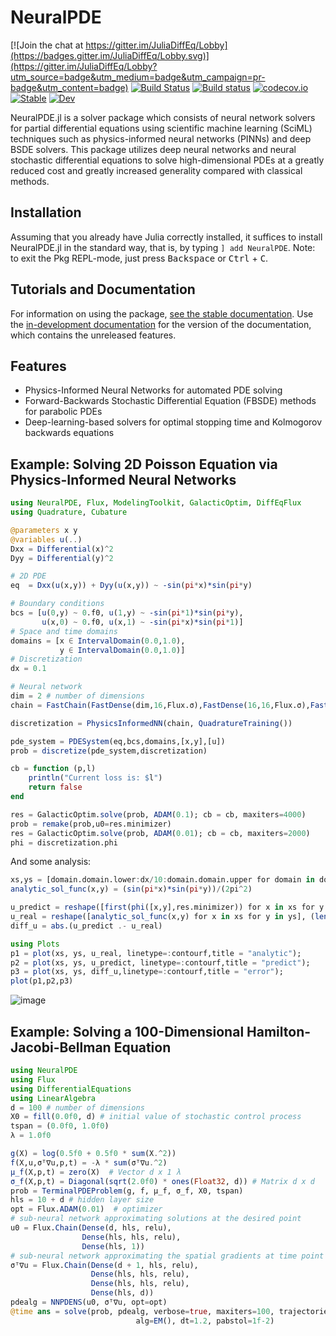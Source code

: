 # NeuralPDE

[![Join the chat at https://gitter.im/JuliaDiffEq/Lobby](https://badges.gitter.im/JuliaDiffEq/Lobby.svg)](https://gitter.im/JuliaDiffEq/Lobby?utm_source=badge&utm_medium=badge&utm_campaign=pr-badge&utm_content=badge)
[![Build Status](https://github.com/SciML/NeuralPDE.jl/workflows/CI/badge.svg)](https://github.com/SciML/NeuralPDE.jl/actions?query=workflow%3ACI)
[![Build status](https://badge.buildkite.com/fa31256f4b8a4f95fe5ab90c3bf4ef56055a2afe675435c182.svg)](https://buildkite.com/julialang/neuralpde-dot-jl)
[![codecov.io](http://codecov.io/github/SciML/NeuralPDE.jl/coverage.svg?branch=master)](http://codecov.io/github/SciML/NeuralPDE.jl?branch=master)
[![Stable](https://img.shields.io/badge/docs-stable-blue.svg)](http://neuralpde.sciml.ai/stable/)
[![Dev](https://img.shields.io/badge/docs-dev-blue.svg)](http://neuralpde.sciml.ai/dev/)

NeuralPDE.jl is a solver package which consists of neural network solvers for
partial differential equations using scientific machine learning (SciML)
techniques such as physics-informed neural networks (PINNs) and deep
BSDE solvers. This package utilizes deep neural networks and
neural stochastic differential equations to solve high-dimensional PDEs
at a greatly reduced cost and greatly increased generality compared with classical methods.

## Installation

Assuming that you already have Julia correctly installed, it suffices to install NeuralPDE.jl in the standard way, that is, by typing `] add NeuralPDE`. Note:
to exit the Pkg REPL-mode, just press <kbd>Backspace</kbd> or <kbd>Ctrl</kbd> + <kbd>C</kbd>.

## Tutorials and Documentation

For information on using the package,
[see the stable documentation](https://neuralpde.sciml.ai/stable/). Use the
[in-development documentation](https://neuralpde.sciml.ai/dev/) for the version of
the documentation, which contains the unreleased features.

## Features

- Physics-Informed Neural Networks for automated PDE solving
- Forward-Backwards Stochastic Differential Equation (FBSDE) methods for parabolic PDEs
- Deep-learning-based solvers for optimal stopping time and Kolmogorov backwards equations

## Example: Solving 2D Poisson Equation via Physics-Informed Neural Networks

```julia
using NeuralPDE, Flux, ModelingToolkit, GalacticOptim, DiffEqFlux
using Quadrature, Cubature

@parameters x y
@variables u(..)
Dxx = Differential(x)^2
Dyy = Differential(y)^2

# 2D PDE
eq  = Dxx(u(x,y)) + Dyy(u(x,y)) ~ -sin(pi*x)*sin(pi*y)

# Boundary conditions
bcs = [u(0,y) ~ 0.f0, u(1,y) ~ -sin(pi*1)*sin(pi*y),
       u(x,0) ~ 0.f0, u(x,1) ~ -sin(pi*x)*sin(pi*1)]
# Space and time domains
domains = [x ∈ IntervalDomain(0.0,1.0),
           y ∈ IntervalDomain(0.0,1.0)]
# Discretization
dx = 0.1

# Neural network
dim = 2 # number of dimensions
chain = FastChain(FastDense(dim,16,Flux.σ),FastDense(16,16,Flux.σ),FastDense(16,1))

discretization = PhysicsInformedNN(chain, QuadratureTraining())

pde_system = PDESystem(eq,bcs,domains,[x,y],[u])
prob = discretize(pde_system,discretization)

cb = function (p,l)
    println("Current loss is: $l")
    return false
end

res = GalacticOptim.solve(prob, ADAM(0.1); cb = cb, maxiters=4000)
prob = remake(prob,u0=res.minimizer)
res = GalacticOptim.solve(prob, ADAM(0.01); cb = cb, maxiters=2000)
phi = discretization.phi
```

And some analysis:

```julia
xs,ys = [domain.domain.lower:dx/10:domain.domain.upper for domain in domains]
analytic_sol_func(x,y) = (sin(pi*x)*sin(pi*y))/(2pi^2)

u_predict = reshape([first(phi([x,y],res.minimizer)) for x in xs for y in ys],(length(xs),length(ys)))
u_real = reshape([analytic_sol_func(x,y) for x in xs for y in ys], (length(xs),length(ys)))
diff_u = abs.(u_predict .- u_real)

using Plots
p1 = plot(xs, ys, u_real, linetype=:contourf,title = "analytic");
p2 = plot(xs, ys, u_predict, linetype=:contourf,title = "predict");
p3 = plot(xs, ys, diff_u,linetype=:contourf,title = "error");
plot(p1,p2,p3)
```

![image](https://user-images.githubusercontent.com/12683885/90962648-2db35980-e4ba-11ea-8e58-f4f07c77bcb9.png)

## Example: Solving a 100-Dimensional Hamilton-Jacobi-Bellman Equation

```julia
using NeuralPDE
using Flux
using DifferentialEquations
using LinearAlgebra
d = 100 # number of dimensions
X0 = fill(0.0f0, d) # initial value of stochastic control process
tspan = (0.0f0, 1.0f0)
λ = 1.0f0

g(X) = log(0.5f0 + 0.5f0 * sum(X.^2))
f(X,u,σᵀ∇u,p,t) = -λ * sum(σᵀ∇u.^2)
μ_f(X,p,t) = zero(X)  # Vector d x 1 λ
σ_f(X,p,t) = Diagonal(sqrt(2.0f0) * ones(Float32, d)) # Matrix d x d
prob = TerminalPDEProblem(g, f, μ_f, σ_f, X0, tspan)
hls = 10 + d # hidden layer size
opt = Flux.ADAM(0.01)  # optimizer
# sub-neural network approximating solutions at the desired point
u0 = Flux.Chain(Dense(d, hls, relu),
                Dense(hls, hls, relu),
                Dense(hls, 1))
# sub-neural network approximating the spatial gradients at time point
σᵀ∇u = Flux.Chain(Dense(d + 1, hls, relu),
                  Dense(hls, hls, relu),
                  Dense(hls, hls, relu),
                  Dense(hls, d))
pdealg = NNPDENS(u0, σᵀ∇u, opt=opt)
@time ans = solve(prob, pdealg, verbose=true, maxiters=100, trajectories=100,
                            alg=EM(), dt=1.2, pabstol=1f-2)
```
